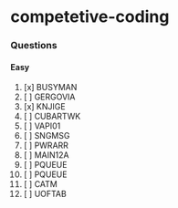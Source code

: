 # competetive-coding





### Questions

#### Easy

1. [x] BUSYMAN
2. [ ] GERGOVIA
3. [x] KNJIGE
4. [ ] CUBARTWK
5. [ ] VAPI01
6. [ ] SNGMSG
7. [ ] PWRARR
8. [ ] MAIN12A
9. [ ] PQUEUE
11. [ ] PQUEUE
12. [ ] CATM
13. [ ] UOFTAB
